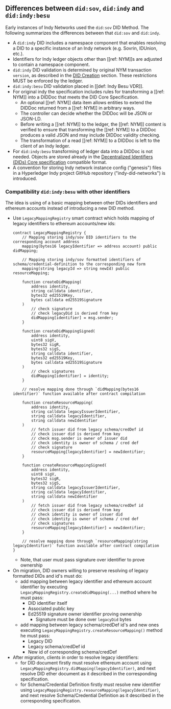 ## Differences between `did:sov`, `did:indy` and `did:indy:besu`

Early instances of Indy Networks used the `did:sov` DID Method. The following summarizes the differences between that `did:sov` and `did:indy`.

- A `did:indy` DID includes a namespace component that enables resolving a DID to a specific instance of an Indy network (e.g. Sovrin, IDUnion, etc.).
- Identifiers for Indy ledger objects other than [[ref: NYM]]s are adjusted to contain a namespace component.
- `did:indy` DID validation is determined by original NYM transaction `version`, as described in the [DID Creation](#nym-transaction-version) section. These restrictions MUST be enforced by the ledger.
- `did:indy:besu` DID validation placed in [[def: Indy Besu VDR]].
- For original indy the specification includes rules for transforming a [[ref: NYM]] into a DIDDoc that meets the DID Core Specification.
    - An optional [[ref: NYM]] data item allows entities to extend the DIDDoc returned from a [[ref: NYM]] in arbitrary ways.
    - The controller can decide whether the DIDDoc will be JSON or JSON-LD.
    - Before writing a [[ref: NYM]] to the ledger, the [[ref: NYM]] content is verified to ensure that transforming the [[ref: NYM]] to a DIDDoc produces a valid JSON and may include DIDDoc validity checking.
    - The transformation of a read [[ref: NYM]] to a DIDDoc is left to the client of an Indy ledger.
- For `did:indy:besu` transforming of ledger data into a DIDDoc is not needed. Objects are stored already in the [Decentralized Identifiers (DIDs) Core specification](https://https://www.w3.org/TR/did-core/) compatible format.
- A convention for storing Indy network instance config ("genesis") files in a Hyperledger Indy project GitHub repository ("indy-did-networks") is introduced.

### Compatibility `did:indy:besu` with other identifiers

The idea is using of a basic mapping between other DIDs identifiers and ethereum accounts instead of introducing a new DID method.

* Use `LegacyMappingRegistry` smart contract which holds mapping of legacy identifiers to ethereum accounts/new ids:
    ```
    contract LegacyMappingRegistry {
        // Mapping storing indy/sov DID identifiers to the corresponding account address
        mapping(bytes16 legacyIdentifier => address account) public didMapping;
  
        // Mapping storing indy/sov formatted identifiers of schema/credential-definition to the corresponding new form
        mapping(string legacyId => string newId) public resourceMapping;
    
        function createDidMapping(
            address identity,
            string calldata identifier,
            bytes32 ed25519Key,
            bytes calldata ed25519Signature
        )
            // check signature
            // check legacyDid is derived from key
            didMapping[identifier] = msg.sender;
        }
    
        function createDidMappingSigned(
            address identity,
            uint8 sigV,
            bytes32 sigR,
            bytes32 sigS,
            string calldata identifier,
            bytes32 ed25519Key,
            bytes calldata ed25519Signature
        )
            // check signatures
            didMapping[identifier] = identity;
        }
    
        // resolve mapping done through `didMapping(bytes16 identifier)` function available after contract compilation
    
        function createResourceMapping(
            address identity,
            string calldata legacyIssuerIdentifier,
            string calldata legacyIdentifier,
            string calldata newIdentifier
        )
            // fetch issuer did from legacy schema/credDef id 
            // check issuer did is derived from key
            // check msg.sender is owner of issuer did
            // check identity is owner of schema / cred def
            // check signature
            resourceMapping[legacyIdentifier] = newIdentifier;
        }
    
        function createResourceMappingSigned(
            address identity,
            uint8 sigV,
            bytes32 sigR,
            bytes32 sigS,
            string calldata legacyIssuerIdentifier,
            string calldata legacyIdentifier,
            string calldata newIdentifier
        )
            // fetch issuer did from legacy schema/credDef id 
            // check issuer did is derived from key
            // check identity is owner of issuer did
            // check identity is owner of schema / cred def
            // check signatures
            resourceMapping[legacyIdentifier] = newIdentifier;
        }
    
        // resolve mapping done through `resourceMapping(string legacyIdentifier)` function available after contract compilation
    }
    ```
  * Note, that user must pass signature over identifier to prove ownership
* On migration, DID owners willing to preserve resolving of legacy formatted DIDs and id's must do:
  * add mapping between legacy
    identifier and ethereum account identifier by
    executing `LegacyMappingRegistry.createDidMapping(...)` method where he must pass:
    * DID identifier itself
    * Associated public key
    * Ed25519 signature owner identifier proving ownership
      * Signature must be done over `legacyDid` bytes
  * add mapping between legacy schema/credDef id's and new ones executing `LegacyMappingRegistry.createResourceMapping()` method he must pass:
    * Legacy DID
    * Legacy schema/credDef id
    * New id of corresponding schema/credDef
* After migration, clients in order to resolve legacy identifiers:
  * for DID document firstly must resolve ethereum account
    using `LegacyMappingRegistry.didMapping(legacyIdentifier)`, and next resolve DID ether document as it described in the
    corresponding specification.
  * for Schema/Credential Definition firstly must resolve new identifier
    using `LegacyMappingRegistry.resourceMapping(legacyIdentifier)`, and next resolve Schema/Credential Definition as it described in the
    corresponding specification.